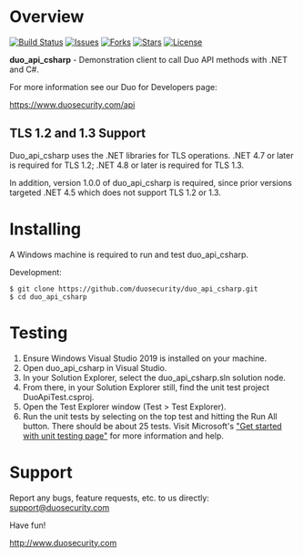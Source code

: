 # Overview
[![Build Status](https://github.com/duosecurity/duo_api_csharp/actions/workflows/net-ci.yml/badge.svg?branch=master)](https://github.com/duosecurity/duo_api_csharp/actions)
[![Issues](https://img.shields.io/github/issues/duosecurity/duo_api_csharp)](https://github.com/duosecurity/duo_api_csharp/issues)
[![Forks](https://img.shields.io/github/forks/duosecurity/duo_api_csharp)](https://github.com/duosecurity/duo_api_csharp/network/members)
[![Stars](https://img.shields.io/github/stars/duosecurity/duo_api_csharp)](https://github.com/duosecurity/duo_api_csharp/stargazers)
[![License](https://img.shields.io/badge/License-View%20License-orange)](https://github.com/duosecurity/duo_api_csharp/blob/master/LICENSE)

**duo_api_csharp** - Demonstration client to call Duo API methods
with .NET and C#.

For more information see our Duo for Developers page:

<https://www.duosecurity.com/api>

## TLS 1.2 and 1.3 Support

Duo_api_csharp uses the .NET libraries for TLS operations.  .NET 4.7 or later is required for TLS 1.2; .NET 4.8 or later is required for TLS 1.3.

In addition, version 1.0.0 of duo_api_csharp is required, since prior versions targeted .NET 4.5 which does not support TLS 1.2 or 1.3.

# Installing
A Windows machine is required to run and test duo_api_csharp.

Development:

```
$ git clone https://github.com/duosecurity/duo_api_csharp.git
$ cd duo_api_csharp
```

# Testing

1. Ensure Windows Visual Studio 2019 is installed on your machine.
2. Open duo_api_csharp in Visual Studio.
3. In your Solution Explorer, select the duo_api_csharp.sln solution node.
4. From there, in your Solution Explorer still, find the unit test project DuoApiTest.csproj.
5. Open the Test Explorer window (Test > Test Explorer).
6. Run the unit tests by selecting on the top test and hitting the Run All button. There should be about 25 tests.
Visit Microsoft's ["Get started with unit testing page"](https://learn.microsoft.com/en-us/visualstudio/test/getting-started-with-unit-testing?view=vs-2022&tabs=dotnet%2Cmstest) for more information and help.
 
# Support

Report any bugs, feature requests, etc. to us directly:
support@duosecurity.com

Have fun!

<http://www.duosecurity.com>
